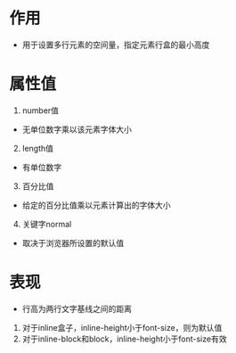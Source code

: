 # 作用
- 用于设置多行元素的空间量，指定元素行盒的最小高度

# 属性值
1. number值
  - 无单位数字乘以该元素字体大小
2. length值
  - 有单位数字
3. 百分比值
  - 给定的百分比值乘以元素计算出的字体大小
4. 关键字normal
  - 取决于浏览器所设置的默认值

# 表现
- 行高为两行文字基线之间的距离
1. 对于inline盒子，inline-height小于font-size，则为默认值
2. 对于inline-block和block，inline-height小于font-size有效